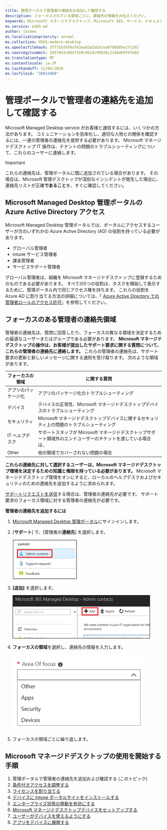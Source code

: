 ```yaml
---
title: 管理ポータルで管理者の連絡先を追加して確認する
description: フォーカスされている領域ごとに、連絡先の情報をお伝えください。
keywords: Microsoft マネージドデスクトップ、Microsoft 365、サービス、ドキュメント
ms.service: m365-md
author: jaimeo
ms.localizationpriority: normal
ms.collection: M365-modern-desktop
ms.openlocfilehash: 3f77a5f6f0af83ea82d2ab3cea0798b95e27c2d2
ms.sourcegitcommit: 3d37043c0447359c952dc99026c219dd69f6fb8d
ms.translationtype: MT
ms.contentlocale: ja-JP
ms.lasthandoff: 11/06/2019
ms.locfileid: "38012068"
---
```

# <a name="add-and-verify-admin-contacts-in-the-admin-portal"></a>管理ポータルで管理者の連絡先を追加して確認する

Microsoft Managed Desktop service がお客様と通信するには、いくつかの方法があります。 コミュニケーションを効率化し、適切な人物との関係を確認するには、一連の管理者の連絡先を提供する必要があります。 Microsoft マネージドデスクトップ IT 操作は、テナントの問題のトラブルシューティングについて、これらのユーザーに連絡します。

> [!IMPORTANT]
> これらの連絡先は、管理ポータルに既に追加されている場合があります。 その場合は、Microsoft 管理デスクトップが深刻なインシデントが発生した場合に、連絡先リストが正確**であること**を、すぐに確認してください。

## <a name="azure-active-directory-access-for-microsoft-managed-desktop-admin-portal"></a>Microsoft Managed Desktop 管理ポータルの Azure Active Directory アクセス

Microsoft Managed Desktop 管理ポータルでは、ポータルにアクセスするユーザーが次のいずれかの Azure Active Directory (AD) の役割を持っている必要があります。
- グローバル管理者
- Intune サービス管理者
- 課金管理者
- サービスサポート管理者

グローバル管理者は、組織を Microsoft マネージドデスクトップに登録するためのものである必要があります。 すべての5つの役割は、タスクを開始して表示するために、管理ポータル内で同じアクセス権を持ちます。 これらの役割を Azure AD に割り当てる方法の詳細については、「 [Azure Active Directory での管理者ロールのアクセス許可](https://docs.microsoft.com/azure/active-directory/users-groups-roles/directory-assign-admin-roles)」を参照してください。 

## <a name="admin-contact-areas-of-focus"></a>フォーカスのある管理者の連絡先領域

管理者の連絡先は、質問に回答したり、フォーカスの異なる領域を決定するための最適なユーザーまたはグループである必要があります。 **Microsoft マネージドデスクトップの操作は、お客様が提出したサポート要求に関する質問について、これらの管理者の連絡先に連絡します。** これらの管理者の連絡先は、サポート要求の更新と新しいメッセージに関する通知を受け取ります。 次のような領域があります。

フォーカスの領域 | に関する質問
--- | ---
アプリのパッケージ化 | アプリのパッケージ化のトラブルシューティング
デバイス | デバイスの正常性、Microsoft マネージドデスクトップデバイスのトラブルシューティング
セキュリティ | Microsoft マネージドデスクトップデバイスに関するセキュリティ上の問題のトラブルシューティング
IT ヘルプデスク | サポートスタッフが Microsoft マネージドデスクトップサポート領域外のエンドユーザーのチケットを渡している場合は、 
Other | 他の領域でカバーされない問題の場合

**これらの連絡先に対して選択するユーザーは、Microsoft マネージドデスクトップ環境を決定するための知識と権限を持っている必要があります。** Microsoft マネージドデスクトップ環境をオンにすると、ローカルのヘルプデスクおよびセキュリティのための連絡先を追加するように求められます。 

[サポートリクエストを送信](../working-with-managed-desktop/support.md)する場合は、管理者の連絡先が必要です。 サポート要求のフォーカス領域に対する管理者の連絡先が必要です。 

**管理者の連絡先を追加するには**

1.  [Microsoft Managed Desktop 管理ポータル](https://aka.ms/mwaasportal)にサインインします。 

2.  [**サポート**] で、[管理者の**連絡先**] を選択します。 

    ![サポートメニュー、管理者の連絡先](images/admincontacts.png)

3. **[追加]** を選択します。

    ![管理ポータルの [追加] ボタン](images/adminadd.png)

4.  **フォーカスの領域**を選択し、連絡先の情報を入力します。 

    ![フォーカス領域のリスト](images/areaoffocus.png)

5. フォーカスの領域ごとに繰り返します。 

## <a name="steps-to-get-started-with-microsoft-managed-desktop"></a>Microsoft マネージドデスクトップの使用を開始する手順

1. 管理ポータルで管理者の連絡先を追加および確認する (このトピック)
2. [条件付きアクセスを調整する](conditional-access.md)
3. [ライセンスを割り当てる](assign-licenses.md)
4. [デバイスに Intune ポータルサイトをインストールする](company-portal.md)
5. [エンタープライズ状態の移動を有効にする](enterprise-state-roaming.md)
6. [Microsoft マネージドデスクトップデバイスをセットアップする](set-up-devices.md)
7. [ユーザーがデバイスを使えるようにする](get-started-devices.md)
8. [アプリをデバイスに展開する](deploy-apps.md)